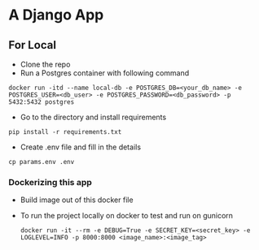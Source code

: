 # A Django App

## For Local

-   Clone the repo
-   Run a Postgres container with following command 
```
docker run -itd --name local-db -e POSTGRES_DB=<your_db_name> -e POSTGRES_USER=<db_user> -e POSTGRES_PASSWORD=<db_password> -p 5432:5432 postgres
```
-   Go to the directory and install requirements
```
pip install -r requirements.txt
```
-   Create .env file and fill in the details
```
cp params.env .env
```

### Dockerizing this app
-   Build image out of this docker file

-   To run the project locally on docker to test and run on gunicorn 
    ```
    docker run -it --rm -e DEBUG=True -e SECRET_KEY=<secret_key> -e LOGLEVEL=INFO -p 8000:8000 <image_name>:<image_tag>
    ```